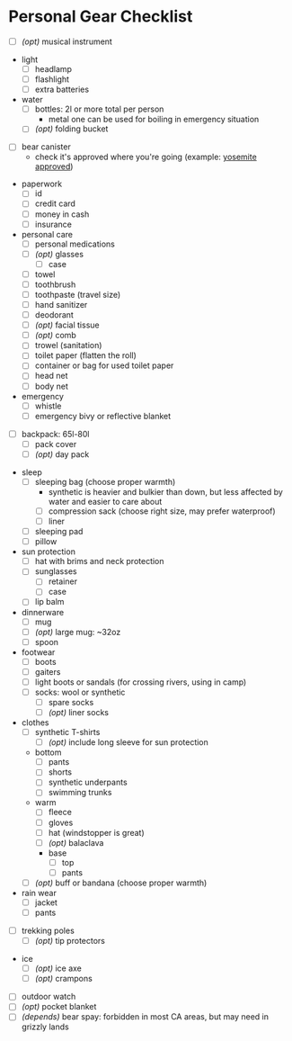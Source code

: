 # Personal Gear Checklist

- [ ] _(opt)_ musical instrument
- light
  - [ ] headlamp
  - [ ] flashlight
  - [ ] extra batteries
- water
  - [ ] bottles: 2l or more total per person
    - metal one can be used for boiling in emergency situation
  - [ ] _(opt)_ folding bucket
- [ ] bear canister
  - check it's approved where you're going (example: [yosemite approved](https://www.nps.gov/yose/planyourvisit/containers.htm))
- paperwork
  - [ ] id
  - [ ] credit card
  - [ ] money in cash
  - [ ] insurance
- personal care
  - [ ] personal medications
  - [ ] _(opt)_ glasses
    - [ ] case
  - [ ] towel
  - [ ] toothbrush
  - [ ] toothpaste (travel size)
  - [ ] hand sanitizer
  - [ ] deodorant
  - [ ] _(opt)_ facial tissue
  - [ ] _(opt)_ comb
  - [ ] trowel (sanitation)
  - [ ] toilet paper (flatten the roll)
  - [ ] container or bag for used toilet paper
  - [ ] head net
  - [ ] body net
- emergency
  - [ ] whistle
  - [ ] emergency bivy or reflective blanket
- [ ] backpack: 65l-80l
  - [ ] pack cover
  - [ ] _(opt)_ day pack
- sleep
  - [ ] sleeping bag (choose proper warmth)
    - synthetic is heavier and bulkier than down, but less affected by water and easier to care about
    - [ ] compression sack (choose right size, may prefer waterproof)
    - [ ] liner
  - [ ] sleeping pad
  - [ ] pillow
- sun protection
  - [ ] hat with brims and neck protection
  - [ ] sunglasses
    - [ ] retainer
    - [ ] case
  - [ ] lip balm
- dinnerware
  - [ ] mug
  - [ ] _(opt)_ large mug: ~32oz
  - [ ] spoon
- footwear
  - [ ] boots
  - [ ] gaiters
  - [ ] light boots or sandals (for crossing rivers, using in camp)
  - [ ] socks: wool or synthetic
    - [ ] spare socks
    - [ ] _(opt)_ liner socks
- clothes
  - [ ] synthetic T-shirts
      - [ ] _(opt)_ include long sleeve for sun protection
  - bottom
    - [ ] pants
    - [ ] shorts
    - [ ] synthetic underpants
    - [ ] swimming trunks
  - warm
    - [ ] fleece
    - [ ] gloves
    - [ ] hat (windstopper is great)
    - [ ] _(opt)_ balaclava
    - base
      - [ ] top
      - [ ] pants
  - [ ] _(opt)_ buff or bandana (choose proper warmth)
- rain wear
  - [ ] jacket
  - [ ] pants
- [ ] trekking poles
  - [ ] _(opt)_ tip protectors
- ice
  - [ ] _(opt)_ ice axe
  - [ ] _(opt)_ crampons
- [ ] outdoor watch
- [ ] _(opt)_ pocket blanket
- [ ] _(depends)_ bear spay: forbidden in most CA areas, but may need in grizzly lands
